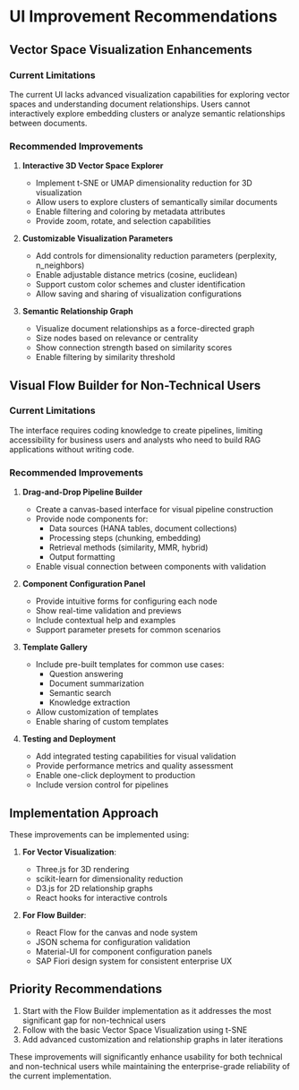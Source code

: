 # UI Improvement Recommendations

## Vector Space Visualization Enhancements

### Current Limitations
The current UI lacks advanced visualization capabilities for exploring vector spaces and understanding document relationships. Users cannot interactively explore embedding clusters or analyze semantic relationships between documents.

### Recommended Improvements

1. **Interactive 3D Vector Space Explorer**
   - Implement t-SNE or UMAP dimensionality reduction for 3D visualization
   - Allow users to explore clusters of semantically similar documents
   - Enable filtering and coloring by metadata attributes
   - Provide zoom, rotate, and selection capabilities

2. **Customizable Visualization Parameters**
   - Add controls for dimensionality reduction parameters (perplexity, n_neighbors)
   - Enable adjustable distance metrics (cosine, euclidean)
   - Support custom color schemes and cluster identification
   - Allow saving and sharing of visualization configurations

3. **Semantic Relationship Graph**
   - Visualize document relationships as a force-directed graph
   - Size nodes based on relevance or centrality
   - Show connection strength based on similarity scores
   - Enable filtering by similarity threshold

## Visual Flow Builder for Non-Technical Users

### Current Limitations
The interface requires coding knowledge to create pipelines, limiting accessibility for business users and analysts who need to build RAG applications without writing code.

### Recommended Improvements

1. **Drag-and-Drop Pipeline Builder**
   - Create a canvas-based interface for visual pipeline construction
   - Provide node components for:
     - Data sources (HANA tables, document collections)
     - Processing steps (chunking, embedding)
     - Retrieval methods (similarity, MMR, hybrid)
     - Output formatting
   - Enable visual connection between components with validation

2. **Component Configuration Panel**
   - Provide intuitive forms for configuring each node
   - Show real-time validation and previews
   - Include contextual help and examples
   - Support parameter presets for common scenarios

3. **Template Gallery**
   - Include pre-built templates for common use cases:
     - Question answering
     - Document summarization
     - Semantic search
     - Knowledge extraction
   - Allow customization of templates
   - Enable sharing of custom templates

4. **Testing and Deployment**
   - Add integrated testing capabilities for visual validation
   - Provide performance metrics and quality assessment
   - Enable one-click deployment to production
   - Include version control for pipelines

## Implementation Approach

These improvements can be implemented using:

1. **For Vector Visualization**:
   - Three.js for 3D rendering
   - scikit-learn for dimensionality reduction
   - D3.js for 2D relationship graphs
   - React hooks for interactive controls

2. **For Flow Builder**:
   - React Flow for the canvas and node system
   - JSON schema for configuration validation
   - Material-UI for component configuration panels
   - SAP Fiori design system for consistent enterprise UX

## Priority Recommendations

1. Start with the Flow Builder implementation as it addresses the most significant gap for non-technical users
2. Follow with the basic Vector Space Visualization using t-SNE
3. Add advanced customization and relationship graphs in later iterations

These improvements will significantly enhance usability for both technical and non-technical users while maintaining the enterprise-grade reliability of the current implementation.